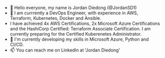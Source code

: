 - 👋 Hello everyone, my name is Jordan Diedong (@JordanSD1)
- 👀 I am currrently a DevOps Engineer, with experience in AWS, Terraform, Kubernetes, Docker and Ansible.
- I have achieved 4x AWS Certifications, 2x Microsoft Azure Certifications and the HashiCorp Certified: Terraform Associate Certification. I am currently preparing for the Certified Kuberenetes Administrator.
- 🌱 I'm currently developing my skills in Microsoft Azure, Python and CI/CD.
- 📫 You can reach me on LinkedIn at 'Jordan Diedong' 

<!---
JordanSD1/JordanSD1 is a ✨ special ✨ repository because its `README.md` (this file) appears on your GitHub profile.
You can click the Preview link to take a look at your changes.
--->
